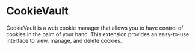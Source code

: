 # CookieVault

CookieVault is a web cookie manager that allows you to have control of cookies in the palm of your hand. This extension provides an easy-to-use interface to view, manage, and delete cookies.